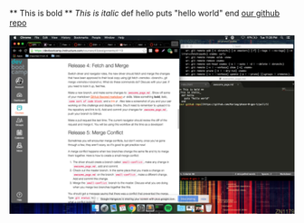 ** This is bold **
_This is italic_
  def hello
    puts "hello world"
  end
[our github repo](https://github.com/Kariag/phase-0-gps-1/pull/1)

![our picture](https://github.com/Kariag/phase-0-gps-1/blob/master/screenshot.png)
